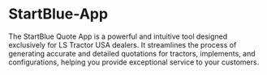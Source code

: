 # StartBlue-App
The StartBlue Quote App is a powerful and intuitive tool designed exclusively for LS Tractor USA dealers. It streamlines the process of generating accurate and detailed quotations for tractors, implements, and configurations, helping you provide exceptional service to your customers.
